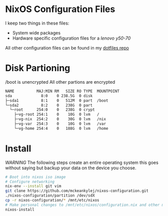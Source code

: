 # NixOS Configuration Files
I keep two things in these files:
* System wide packages
* Hardware specific configuration files for a *lenovo y50-70* 

All other configuration files can be found in my [dotfiles repo](https://github.com/mckeankyle/dotfiles)
# Disk Partioning
/boot is unencrypted
All other partions are encrypted
```sh
NAME          MAJ:MIN RM   SIZE RO TYPE  MOUNTPOINT
sda             8:0    0 238.5G  0 disk
├─sda1          8:1    0   512M  0 part  /boot
└─sda2          8:2    0   238G  0 part
  └─root      254:0    0   238G  0 crypt 
    ├─vg-root 254:1    0    10G  0 lvm   /
    ├─vg-nix  254:2    0    30G  0 lvm   /nix
    ├─vg-var  254:3    0    10G  0 lvm   /var
    └─vg-home 254:4    0   188G  0 lvm   /home
```

# Install
*WARNING* The following steps create an entire operating system this goes without saying but backup your data on the device you choose.
```sh
# Boot into nixos iso image
# Configure networking
nix-env --install git vim
git clone https://github.com/mckeankylej/nixos-configuration.git
./nixos-configuration/partition /dev/sdX
cp -r nixos-configuration/* /mnt/etc/nixos
# Make personal changes to /mnt/etc/nixos/configuration.nix and other modules
nixos-install
```
